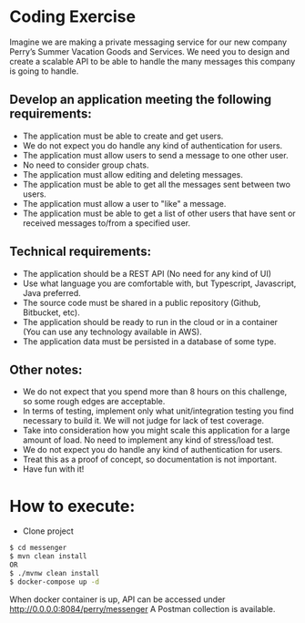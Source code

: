 # Coding Exercise

Imagine we are making a private messaging service for our new company Perry’s Summer Vacation Goods and Services. We need you to design and create a scalable API to be able to handle the many messages this company is going to handle.

## Develop an application meeting the following requirements:
* The application must be able to create and get users.
* We do not expect you do handle any kind of authentication for users.
* The application must allow users to send a message to one other user.
* No need to consider group chats.
* The application must allow editing and deleting messages.
* The application must be able to get all the messages sent between two users.
* The application must allow a user to "like" a message.
* The application must be able to get a list of other users that have sent or received messages to/from a specified user.

## Technical requirements:
* The application should be a REST API (No need for any kind of UI)
* Use what language you are comfortable with, but Typescript, Javascript, Java preferred.
* The source code must be shared in a public repository (Github, Bitbucket, etc).
* The application should be ready to run in the cloud or in a container (You can use any technology available in AWS).
* The application data must be persisted in a database of some type.


## Other notes:
* We do not expect that you spend more than 8 hours on this challenge, so some rough edges are acceptable.
* In terms of testing, implement only what unit/integration testing you find necessary to build it. We will not judge for lack of test coverage.
* Take into consideration how you might scale this application for a large amount of load. No need to implement any kind of stress/load test.
* We do not expect you do handle any kind of authentication for users.
* Treat this as a proof of concept, so documentation is not important.
* Have fun with it!

# How to execute:
* Clone project
```sh
$ cd messenger
$ mvn clean install
OR
$ ./mvnw clean install
$ docker-compose up -d
```
When docker container is up, API can be accessed under http://0.0.0.0:8084/perry/messenger
A Postman collection is available.
